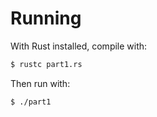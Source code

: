 # Running

With Rust installed, compile with:
```bash
$ rustc part1.rs
```
Then run with:
```bash
$ ./part1
```
